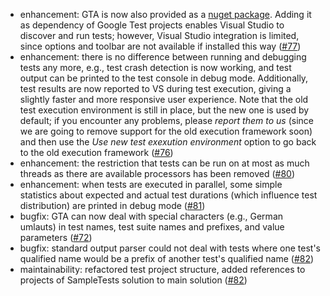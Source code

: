 * enhancement: GTA is now also provided as a [nuget package](https://www.nuget.org/packages/TODO). Adding it as dependency of Google Test projects enables Visual Studio to discover and run tests; however, Visual Studio integration is limited, since options and toolbar are not available if installed this way ([#77](https://github.com/csoltenborn/GoogleTestAdapter/issues/77))
* enhancement: there is no difference between running and debugging tests any more, e.g., test crash detection is now working, and test output can be printed to the test console in debug mode. Additionally, test results are now reported to VS during test execution, giving a slightly faster and more responsive user experience. Note that the old test execution environment is still in place, but the new one is used by default; if you encounter any problems, please *report them to us* (since we are going to remove support for the old execution framework soon) and then use the *Use new test exexution environment* option to go back to the old execution framework ([#76](https://github.com/csoltenborn/GoogleTestAdapter/issues/76))
* enhancement: the restriction that tests can be run on at most as much threads as there are available processors has been removed ([#80](https://github.com/csoltenborn/GoogleTestAdapter/issues/80))
* enhancement: when tests are executed in parallel, some simple statistics about expected and actual test durations (which influence test distribution) are printed in debug mode ([#81](https://github.com/csoltenborn/GoogleTestAdapter/issues/81))
* bugfix: GTA can now deal with special characters (e.g., German umlauts) in test names, test suite names and prefixes, and value parameters ([#72](https://github.com/csoltenborn/GoogleTestAdapter/issues/72))
* bugfix: standard output parser could not deal with tests where one test's qualified name would be a prefix of another test's qualified name ([#82](https://github.com/csoltenborn/GoogleTestAdapter/issues/82))
* maintainability: refactored test project structure, added references to projects of SampleTests solution to main solution ([#82](https://github.com/csoltenborn/GoogleTestAdapter/issues/82))

